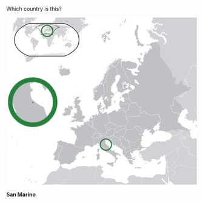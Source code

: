 Which country is this?

![Map of a country](images/Location_San_Marino_Europe.png)
<!--question-->
**San Marino**